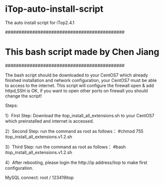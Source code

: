 # iTop-auto-install-script
The auto install script for iTop2.4.1

############################################
#   This bash script made by Chen Jiang    #
############################################

The bash script should be downloaded to your CentOS7 which already finished installation and network configuration, your CentOS7 must be able to access to the internet. This script will configure the firewall open & add httpd,SSH is OK, if you want to open other ports on firewall you should change the script!

Steps:

1）First Step:
Download the itop_install_all_extensions.sh to your CentOS7 which preinstalled and internet is accessed.

2）Second Step:
run the command as root as follows：
#chmod 755 itop_install_all_extensions.v1.2.sh

3）Third Step:
run the command as root as follows：
#bash itop_install_all_extensions.v1.2.sh

4）After rebooting, please login the http://ip address/itop to make first configuration.


MySQL connect: root / 123419itop
